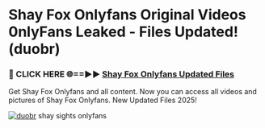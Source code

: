# Shay Fox Onlyfans Original Videos 0nlyFans Leaked - Files Updated! (duobr)

<h3>🔴 CLICK HERE 🌐==►► <a href="https://tinyurl.com/4seja8ks" rel="nofollow">Shay Fox Onlyfans Updated Files</a></h3>

Get Shay Fox Onlyfans and all content. Now you can access all videos and pictures of Shay Fox Onlyfans. New Updated Files 2025!

[![duobr](https://i.imgur.com/EWjZXRe.gif)](https://tinyurl.com/4seja8ks)
shay sights onlyfans